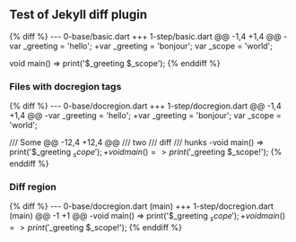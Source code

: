 ## Test of Jekyll diff plugin

<?code-excerpt "0-base/basic.dart" diff-with="1-step/basic.dart"?>
{% diff %}
--- 0-base/basic.dart
+++ 1-step/basic.dart
@@ -1,4 +1,4 @@
-var _greeting = 'hello';
+var _greeting = 'bonjour';
 var _scope = 'world';

 void main() => print('$_greeting $_scope');
{% enddiff %}

### Files with docregion tags

<?code-excerpt "0-base/docregion.dart" diff-with="1-step/docregion.dart"?>
{% diff %}
--- 0-base/docregion.dart
+++ 1-step/docregion.dart
@@ -1,4 +1,4 @@
-var _greeting = 'hello';
+var _greeting = 'bonjour';
 var _scope = 'world';

 /// Some
@@ -12,4 +12,4 @@
 /// two
 /// diff
 /// hunks
-void main() => print('$_greeting $_scope');
+void main() => print('$_greeting $_scope!');
{% enddiff %}

### Diff region

<?code-excerpt "0-base/docregion.dart (main)" diff-with="1-step/docregion.dart"?>
{% diff %}
--- 0-base/docregion.dart (main)
+++ 1-step/docregion.dart (main)
@@ -1 +1 @@
-void main() => print('$_greeting $_scope');
+void main() => print('$_greeting $_scope!');
{% enddiff %}
